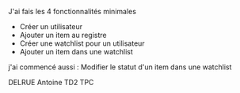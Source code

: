 J'ai fais les 4 fonctionnalités minimales

- Créer un utilisateur
- Ajouter un item au registre
- Créer une watchlist pour un utilisateur
- Ajouter un item dans une watchlist

j'ai commencé aussi : Modifier le statut d'un item dans une watchlist

DELRUE Antoine TD2 TPC 
